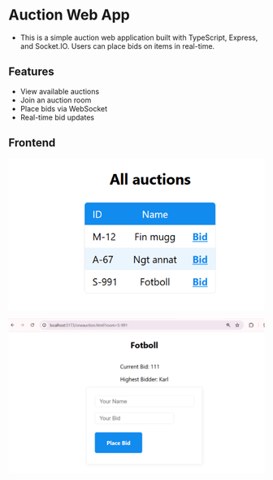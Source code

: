 # Auction Web App

- This is a simple auction web application built with TypeScript, Express, and Socket.IO. Users can place bids on items in real-time.

## Features

- View available auctions
- Join an auction room
- Place bids via WebSocket
- Real-time bid updates

## Frontend

![image](./all.png)

![image](./oneauction.png)
